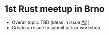 # 1st Rust meetup in Brno

 * Overall topic: TBD (ideas in issue [#2](https://github.com/rust-brno/meetup/issues/2) )
 * Create an issue to submit talk or workshop.

